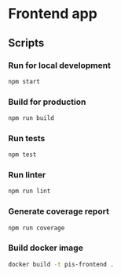 # Frontend app

## Scripts

### Run for local development

```bash
npm start
```

### Build for production

```bash
npm run build
```

### Run tests

```bash
npm test
```

### Run linter

```bash
npm run lint
```

### Generate coverage report

```bash
npm run coverage
```

### Build docker image

```bash
docker build -t pis-frontend .
```